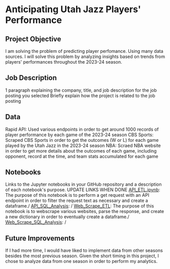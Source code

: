 # Anticipating Utah Jazz Players' Performance 
## Project Objective
I am solving the problem of predicting player perfomance. Using many data sources. I will solve this problem by analyzing insights based on trends from players' performances throughout the 2023-24 season.
## Job Description
1 paragraph explaining the company, title, and job description for the job posting you selected
Briefly explain how the project is related to the job posting
## Data
Rapid API: Used various endpoints in order to get around 1000 records of player performance by each game of the 2023-24 season
CBS Sports: Scraped CBS Sports in order to get the outcomes (W or L) for each game played by the Utah Jazz in the 2023-24 season
NBA: Scraed NBA website in order to get more details about the outcomes of each game, including opponent, record at the time, and team stats accumulated for each game
## Notebooks
Links to the Jupyter notebooks in your GitHub repository and a description of each notebook's purpose. UPDATE LINKS WHEN DONE
[API_ETL.ipynb](https://docs.google.com/spreadsheets/d/16a3HBwJniWp6nK73o3eSLbeT2XiZ0Oz-kbDfzLlHdkc/edit#gid=0): The purpose of this notebook is to perform a get request with an API endpoint in order to filter the request text as necessary and create a dataframe./
[API_SQL_Analysis](https://docs.google.com/spreadsheets/d/16a3HBwJniWp6nK73o3eSLbeT2XiZ0Oz-kbDfzLlHdkc/edit#gid=0): /
[Web_Scrape_ETL](https://docs.google.com/spreadsheets/d/16a3HBwJniWp6nK73o3eSLbeT2XiZ0Oz-kbDfzLlHdkc/edit#gid=0): The purpose of this notebook is to webscrape various websites, parse the response, and create a new dictionary in order to eventually create a dataframe./
[Web_Scrape_SQL_Analysis](https://docs.google.com/spreadsheets/d/16a3HBwJniWp6nK73o3eSLbeT2XiZ0Oz-kbDfzLlHdkc/edit#gid=0): /
## Future Improvements
If I had more time, I would have liked to implement data from other seasons besides the most previous season. Given the short timing in this project, I chose to analyze data from one season in order to perform my analytics.
